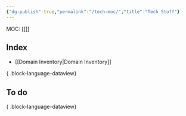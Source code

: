 ```yaml
---
{"dg-publish":true,"permalink":"/tech-moc/","title":"Tech Stuff"}
---
```


MOC: [[]]

## Index

- [[Domain Inventory\|Domain Inventory]]

{ .block-language-dataview}

## To do


{ .block-language-dataview}
